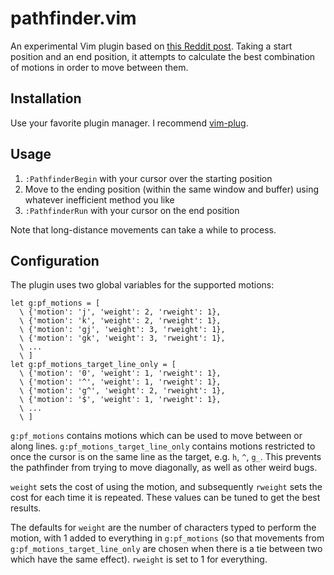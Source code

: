 # pathfinder.vim

An experimental Vim plugin based on [this Reddit post][reddit]. Taking a start
position and an end position, it attempts to calculate the best combination of
motions in order to move between them.

## Installation

Use your favorite plugin manager. I recommend
[vim-plug](https://github.com/junegunn/vim-plug).

## Usage

1. `:PathfinderBegin` with your cursor over the starting position
2. Move to the ending position (within the same window and buffer) using
   whatever inefficient method you like
1. `:PathfinderRun` with your cursor on the end position

Note that long-distance movements can take a while to process.

## Configuration

The plugin uses two global variables for the supported motions:

```vim
let g:pf_motions = [
  \ {'motion': 'j', 'weight': 2, 'rweight': 1},
  \ {'motion': 'k', 'weight': 2, 'rweight': 1},
  \ {'motion': 'gj', 'weight': 3, 'rweight': 1},
  \ {'motion': 'gk', 'weight': 3, 'rweight': 1},
  \ ...
  \ ]
let g:pf_motions_target_line_only = [
  \ {'motion': '0', 'weight': 1, 'rweight': 1},
  \ {'motion': '^', 'weight': 1, 'rweight': 1},
  \ {'motion': 'g^', 'weight': 2, 'rweight': 1},
  \ {'motion': '$', 'weight': 1, 'rweight': 1},
  \ ...
  \ ]
```

`g:pf_motions` contains motions which can be used to move between or along lines.
`g:pf_motions_target_line_only` contains motions restricted to once the cursor
is on the same line as the target, e.g. `h`, `^`, `g_`. This prevents the
pathfinder from trying to move diagonally, as well as other weird bugs.

`weight` sets the cost of using the motion, and subsequently `rweight` sets the
cost for each time it is repeated. These values can be tuned to get the best
results.

The defaults for `weight` are the number of characters typed to perform the
motion, with 1 added to everything in `g:pf_motions` (so that movements from
`g:pf_motions_target_line_only` are chosen when there is a tie between two
which have the same effect). `rweight` is set to 1 for everything.


[reddit]: https://www.reddit.com/r/vim/comments/gpam7f/plugin_to_suggest_how_to_be_more_efficient/frm01tx?utm_source=share&utm_medium=web2x
